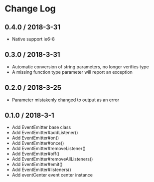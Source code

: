 # Change Log

## 0.4.0 / 2018-3-31

- Native support ie6-8 

## 0.3.0 / 2018-3-31

- Automatic conversion of string parameters, no longer verifies type
- A missing function type parameter will report an exception

## 0.2.0 / 2018-3-25

- Parameter mistakenly changed to output as an error

## 0.1.0 / 2018-3-1

- Add EventEmitter base class
- Add EventEmitter#addListener()
- Add EventEmitter#on()
- Add EventEmitter#once()
- Add EventEmitter#removeListener()
- Add EventEmitter#off()
- Add EventEmitter#removeAllListeners()
- Add EventEmitter#emit()
- Add EventEmitter#listeners()
- Add eventCenter event center instance

